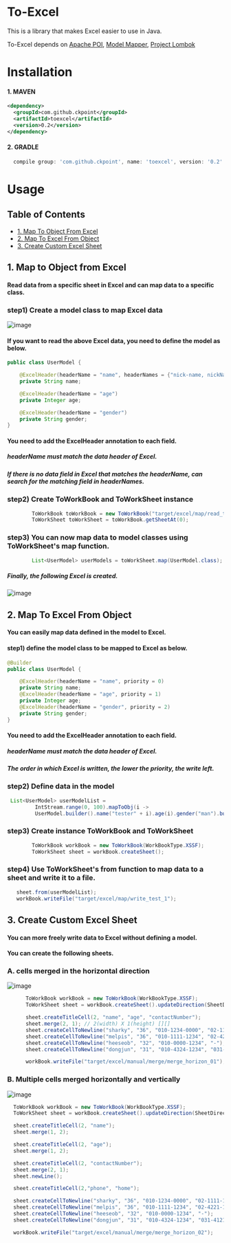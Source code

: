 
# To-Excel

This is a library that makes Excel easier to use in Java.

To-Excel depends on  [Apache POI](https://poi.apache.org), [Model Mapper](https://github.com/modelmapper/modelmapper), [Project Lombok](http://projectlombok.org/)


# Installation

#### 1. MAVEN
```xml
<dependency>
  <groupId>com.github.ckpoint</groupId>
  <artifactId>toexcel</artifactId>
  <version>0.2</version>
</dependency>

```
#### 2. GRADLE
```gradle
  compile group: 'com.github.ckpoint', name: 'toexcel', version: '0.2'
```


# Usage

## Table of Contents
- [ 1. Map To Object From Excel ](#1-map-to-object-from-excel)
- [ 2. Map To Excel From Object ](#2-map-to-excel-from-object)
- [ 3. Create Custom Excel Sheet](#3-create-custom-excel-sheet)

## 1. Map to Object from Excel
#### Read data from a specific sheet in Excel and can map data to a specific class.

### step1) Create a model class to map Excel data

![image](https://user-images.githubusercontent.com/30170928/66096579-657d8e00-e5d6-11e9-85af-c39dec335ece.png)

#### If you want to read the above Excel data, you need to define the model as below.


```java
public class UserModel {

    @ExcelHeader(headerName = "name", headerNames = {"nick-name, nickName, email"})
    private String name;

    @ExcelHeader(headerName = "age")
    private Integer age;

    @ExcelHeader(headerName = "gender")
    private String gender;
}
```
#### You need to add the ExcelHeader annotation to each field.
##### headerName must match the data header of Excel.
##### If there is no data field in Excel that matches the headerName, can search for the matching field in headerNames.

### step2) Create ToWorkBook and ToWorkSheet instance

```java
        ToWorkBook toWorkBook = new ToWorkBook("target/excel/map/read_test_1.xlsx");
        ToWorkSheet toWorkSheet = toWorkBook.getSheetAt(0);
```

### step3) You can now map data to model classes using ToWorkSheet's map function.

```java
        List<UserModel> userModels = toWorkSheet.map(UserModel.class);
```


##### Finally, the following Excel is created.

![image](https://user-images.githubusercontent.com/30170928/66096579-657d8e00-e5d6-11e9-85af-c39dec335ece.png)

## 2. Map To Excel From Object
#### You can easily map data defined in the model to Excel.

#### step1) define the model class to be mapped to Excel as below.

```java
@Builder
public class UserModel {

    @ExcelHeader(headerName = "name", priority = 0)
    private String name;
    @ExcelHeader(headerName = "age", priority = 1)
    private Integer age;
    @ExcelHeader(headerName = "gender", priority = 2)
    private String gender;
}
```

#### You need to add the ExcelHeader annotation to each field.
##### headerName must match the data header of Excel.
##### The order in which Excel is written, the lower the priority, the write left.

### step2) Define data in the model
```java
 List<UserModel> userModelList =
         IntStream.range(0, 100).mapToObj(i ->
         UserModel.builder().name("tester" + i).age(i).gender("man").build()).collect(Collectors.toList());

```

### step3) Create instance ToWorkBook and ToWorkSheet
```java
        ToWorkBook workBook = new ToWorkBook(WorkBookType.XSSF);
        ToWorkSheet sheet = workBook.createSheet();
```

### step4) Use ToWorkSheet's from function to map data to a sheet and write it to a file.

```java
   sheet.from(userModelList);
   workBook.writeFile("target/excel/map/write_test_1");
```

## 3. Create Custom Excel Sheet
####  You can more freely write data to Excel without defining a model.

#### You can create the following sheets.

### A. cells merged in the horizontal direction

![image](https://user-images.githubusercontent.com/30170928/66097565-cb1f4980-e5d9-11e9-8f97-82e879620266.png)

```java
      ToWorkBook workBook = new ToWorkBook(WorkBookType.XSSF);
      ToWorkSheet sheet = workBook.createSheet().updateDirection(SheetDirection.HORIZON);

      sheet.createTitleCell(2, "name", "age", "contactNumber");
      sheet.merge(2, 1); // 2(width) X 1(height) [][]
      sheet.createCellToNewline("sharky", "36", "010-1234-0000", "02-1111-1234");
      sheet.createCellToNewline("melpis", "36", "010-1111-1234", "02-4221-1234");
      sheet.createCellToNewline("heeseob", "32", "010-0000-1234", "-");
      sheet.createCellToNewline("dongjun", "31", "010-4324-1234", "031-4121-1234");

      workBook.writeFile("target/excel/manual/merge/merge_horizon_01");
```

### B. Multiple cells merged horizontally and vertically

![image](https://user-images.githubusercontent.com/30170928/66097671-4ed93600-e5da-11e9-9e46-41eb898509be.png)

```java
  ToWorkBook workBook = new ToWorkBook(WorkBookType.XSSF);
  ToWorkSheet sheet = workBook.createSheet().updateDirection(SheetDirection.HORIZON);

  sheet.createTitleCell(2, "name");
  sheet.merge(1, 2);

  sheet.createTitleCell(2, "age");
  sheet.merge(1, 2);

  sheet.createTitleCell(2, "contactNumber");
  sheet.merge(2, 1);
  sheet.newLine();

  sheet.createTitleCell(2,"phone", "home");

  sheet.createCellToNewline("sharky", "36", "010-1234-0000", "02-1111-1234");
  sheet.createCellToNewline("melpis", "36", "010-1111-1234", "02-4221-1234");
  sheet.createCellToNewline("heeseob", "32", "010-0000-1234", "-");
  sheet.createCellToNewline("dongjun", "31", "010-4324-1234", "031-4121-1234");

  workBook.writeFile("target/excel/manual/merge/merge_horizon_02");
```
